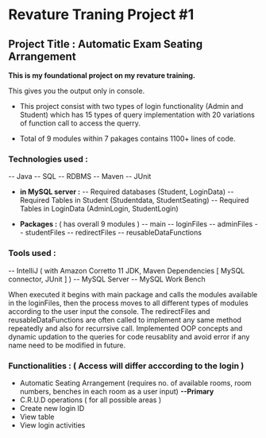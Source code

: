 # Revature Traning Project #1

 ## **Project Title : Automatic Exam Seating Arrangement**
**This is my foundational project on my revature training.**

This gives you the output only in console.

- This project consist with two types of login functionality (Admin and Student) which has 15 types of query implementation with 20 variations of function call to access the querry.

- Total of 9 modules within 7 pakages contains 1100+ lines of code.

### Technologies used :
-- Java  -- SQL -- RDBMS -- Maven -- JUnit

- **in MySQL server :**
-- Required databases (Student, LoginData)
-- Required Tables in Student (Studentdata, StudentSeating)
-- Required Tables in LoginData (AdminLogin, StudentLogin)

- **Packages :** ( has overall 9 modules )
-- main -- loginFiles -- adminFiles -- studentFiles -- redirectFiles -- reusableDataFunctions

### Tools used :
-- IntelliJ ( with Amazon Corretto 11 JDK, Maven Dependencies [ MySQL connector, JUnit ] )
-- MySQL Server
-- MySQL Work Bench

When executed it begins with main package and calls the modules available in the loginFiles, then the process moves to all different types of modules according to the user input the console. The redirectFiles and reusableDataFunctions are often called to implement any same method repeatedly and also for recurrsive call.
Implemented OOP concepts and dynamic updation to the queries for code reusablity and avoid error if any name need to be modified in future.

### Functionalities : ( Access will differ acccording to the login )
- Automatic Seating Arrangement (requires no. of available rooms, room numbers, benches in each room as a user input) **--Primary**
- C.R.U.D operations ( for all possible areas )
- Create new login ID
- View table
- View login activities
